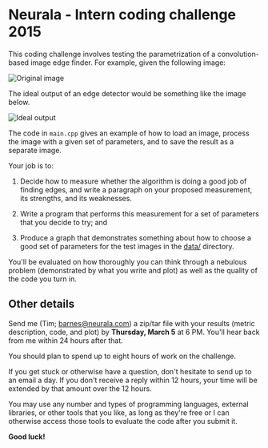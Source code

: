 # Neurala - Intern coding challenge 2015


This coding challenge involves testing the parametrization of a
convolution-based image edge finder. For example, given the following image:

![Original image](http://cs.brown.edu/courses/cs143/results/proj5/valayshah/BSDS/376001.jpg)

The ideal output of an edge detector would be something like the image below.

![Ideal output](http://cs.brown.edu/courses/cs143/results/proj5/valayshah/BSDS/avg_ann1.png)

The code in `main.cpp` gives an example of how to load an image, process the
image with a given set of parameters, and to save the result as a separate
image.

Your job is to:

1. Decide how to measure whether the algorithm is doing a good job of finding
   edges, and write a paragraph on your proposed measurement, its strengths, and
   its weaknesses.

2. Write a program that performs this measurement for a set of parameters that
   you decide to try; and

3. Produce a graph that demonstrates something about how to choose a good set of
   parameters for the test images in the [data/][] directory.

[data/]: https://github.com/neurala-barnes/intern-challenge-2015/blob/master/data/

You'll be evaluated on how thoroughly you can think through a nebulous problem
(demonstrated by what you write and plot) as well as the quality of the code you
turn in.


## Other details

Send me (Tim; barnes@neurala.com) a zip/tar file with your results (metric
description, code, and plot) by __Thursday, March 5__ at 6 PM. You'll hear
back from me within 24 hours after that.

You should plan to spend up to eight hours of work on the challenge.

If you get stuck or otherwise have a question, don't hesitate to send up to an
email a day. If you don't receive a reply within 12 hours, your time will be
extended by that amount over the 12 hours.

You may use any number and types of programming languages, external libraries,
or other tools that you like, as long as they're free or I can otherwise access
those tools to evaluate the code after you submit it.

__Good luck!__
